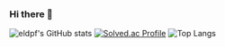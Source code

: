 ### Hi there 👋

<!--
**eldpf/eldpf** is a ✨ _special_ ✨ repository because its `README.md` (this file) appears on your GitHub profile.

Here are some ideas to get you started:

- 🔭 I’m currently working on ...
- 🌱 I’m currently learning ...
- 👯 I’m looking to collaborate on ...
- 🤔 I’m looking for help with ...
- 💬 Ask me about ...
- 📫 How to reach me: ...
- 😄 Pronouns: ...
- ⚡ Fun fact: ...
-->
![eldpf's GitHub stats](https://github-readme-stats.vercel.app/api?username=eldpf&show_icons=true&theme=dark)
[![Solved.ac Profile](http://mazassumnida.wtf/api/generate_badge?boj=eldpf)](https://solved.ac/eldpf)
![Top Langs](https://github-readme-stats.vercel.app/api/top-langs/?username=eldpf&layout=compact&theme=onedark)
